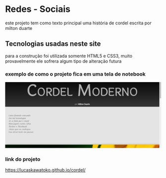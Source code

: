 <h1> Redes - Sociais</h1>

<p>este projeto tem como texto principal uma história de cordel escrita por milton duarte</p>

<h2>Tecnologias usadas neste site </h2>
<p> para a construção foi utilizada somente HTML5 e CSS3, muito provavelmente ele sofrera algum tipo de alteração futura 

<h3> exemplo de como o projeto fica em uma tela de notebook</h3>

<img src="./imagens/site.png">

<h3>link do projeto</h3>

<a href="https://lucaskawatoko.github.io/cordel/">https://lucaskawatoko.github.io/cordel/</a>